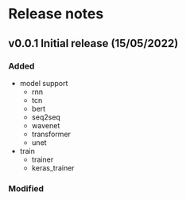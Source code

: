 # Release notes

## v0.0.1 Initial release (15/05/2022)

### Added
- model support
    - rnn
    - tcn
    - bert
    - seq2seq
    - wavenet
    - transformer
    - unet
- train
    - trainer
    - keras_trainer

### Modified
